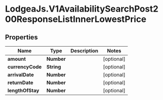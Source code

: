 # LodgeaJs.V1AvailabilitySearchPost200ResponseListInnerLowestPrice

## Properties

Name | Type | Description | Notes
------------ | ------------- | ------------- | -------------
**amount** | **Number** |  | [optional] 
**currencyCode** | **String** |  | [optional] 
**arrivalDate** | **Number** |  | [optional] 
**returnDate** | **Number** |  | [optional] 
**lengthOfStay** | **Number** |  | [optional] 


